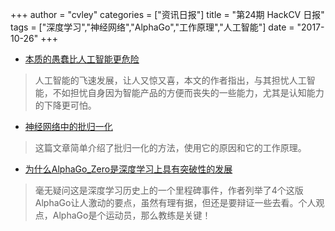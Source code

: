 +++
author = "cvley"
categories = ["资讯日报"]
title = "第24期 HackCV 日报"
tags = ["深度学习","神经网络","AlphaGo","工作原理","人工智能"]
date = "2017-10-26"
+++

- [本质的愚蠢比人工智能更危险](https://medium.com/intuitionmachine/natural-stupidity-is-more-dangerous-than-artificial-intelligence-1250a437cdb4?from=hackcv&hmsr=hackcv.com&utm_medium=hackcv.com&utm_source=hackcv.com)

> 人工智能的飞速发展，让人又惊又喜，本文的作者指出，与其担忧人工智能，不如担忧自身因为智能产品的方便而丧失的一些能力，尤其是认知能力的下降更可怕。

- [神经网络中的批归一化](https://medium.com/towards-data-science/batch-normalization-in-neural-networks-1ac91516821c?from=hackcv&hmsr=hackcv.com&utm_medium=hackcv.com&utm_source=hackcv.com)

> 这篇文章简单介绍了批归一化的方法，使用它的原因和它的工作原理。

- [为什么AlphaGo_Zero是深度学习上具有突破性的发展](https://medium.com/intuitionmachine/the-strange-loop-in-alphago-zeros-self-play-6e3274fcdd9f?from=hackcv&hmsr=hackcv.com&utm_medium=hackcv.com&utm_source=hackcv.com)

> 毫无疑问这是深度学习历史上的一个里程碑事件，作者列举了4个这版AlphaGo让人激动的要点，虽然有理有据，但还是要辩证一些去看。个人观点，AlphaGo是个运动员，那么教练是关键！


